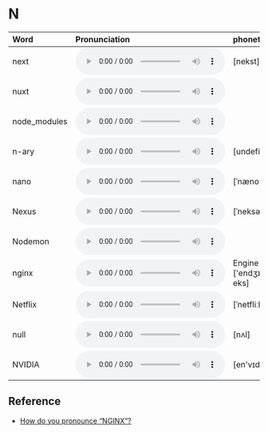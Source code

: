 
# N

| Word  | Pronunciation | phonetic |
| :-- | :-- | :-- |
| next | <audio src="/awesome-pronunciation/public/audio/next.mp3" controls="controls" controlslist="nodownload"></audio> | [nekst] |
| nuxt | <audio src="/awesome-pronunciation/public/audio/nuxt.mp3" controls="controls" controlslist="nodownload"></audio> |  |
| node_modules | <audio src="/awesome-pronunciation/public/audio/node_modules.mp3" controls="controls" controlslist="nodownload"></audio> |  |
| n-ary | <audio src="/awesome-pronunciation/public/audio/n-ary.mp3" controls="controls" controlslist="nodownload"></audio> | [undefined] |
| nano | <audio src="/awesome-pronunciation/public/audio/nano.mp3" controls="controls" controlslist="nodownload"></audio> | [ˈnænoʊ] |
| Nexus | <audio src="/awesome-pronunciation/public/audio/Nexus.mp3" controls="controls" controlslist="nodownload"></audio> | [ˈneksəs] |
| Nodemon | <audio src="/awesome-pronunciation/public/audio/Nodemon.mp3" controls="controls" controlslist="nodownload"></audio> |  |
| nginx | <audio src="/awesome-pronunciation/public/audio/nginx.mp3" controls="controls" controlslist="nodownload"></audio> | Engine-X ['endʒɪn eks] |
| Netflix | <audio src="/awesome-pronunciation/public/audio/Netflix.mp3" controls="controls" controlslist="nodownload"></audio> | [ˈnetfliːks] |
| null | <audio src="/awesome-pronunciation/public/audio/null.mp3" controls="controls" controlslist="nodownload"></audio> | [nʌl] |
| NVIDIA | <audio src="/awesome-pronunciation/public/audio/NVIDIA.mp3" controls="controls" controlslist="nodownload"></audio> | [en'vɪdɪr] |

## Reference

- [How do you pronounce “NGINX”?](https://www.nginx.com/resources/wiki/community/faq/)
